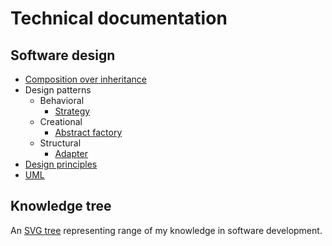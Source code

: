 # Technical documentation

## Software design

* [Composition over inheritance](design/composition%20over%20inheritance.md)
* Design patterns
  * Behavioral
    * [Strategy](design%20patterns/strategy.md)
  * Creational
    * [Abstract factory](design%20patterns/abstract%20factory.md)
  * Structural
    * [Adapter](design%20patterns/adapter.md)
* [Design principles](software%20design/design%20principles.md)
* [UML](software%20design/uml.md)

## Knowledge tree

An [SVG tree](https://raw.githubusercontent.com/mialkin/documentation/master/knowledge-tree.svg) representing range of my knowledge in software development.
